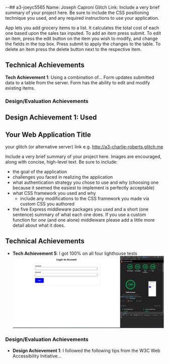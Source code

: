 --## a3-joeyc5565
Name: Joseph Caproni
Glitch Link:
Include a very brief summary of your project here. Be sure to include the CSS positioning technique you used, and any required instructions to use your application.

App lets you add grocery items to a list. It calculates the total cost of each one based upon the sales tax inputed. To add an item press submit. To edit an item, press the edit button on the item you wish to modify, and change the fields in the top box. Press submit to apply the changes to the table. To delete an item press the delete button next to the respective item.


## Technical Achievements
**Tech Achievement 1**: Using a combination of...
Form updates submitted data to a table from the server.
Form has the ability to edit and modify existing items.
### Design/Evaluation Achievements
**Design Achievement 1**: 
Used
---

## Your Web Application Title

your glitch (or alternative server) link e.g. http://a3-charlie-roberts.glitch.me

Include a very brief summary of your project here. Images are encouraged, along with concise, high-level text. Be sure to include:

- the goal of the application
- challenges you faced in realizing the application
- what authentication strategy you chose to use and why (choosing one because it seemed the easiest to implement is perfectly acceptable)
- what CSS framework you used and why
  - include any modifications to the CSS framework you made via custom CSS you authored
- the five Express middleware packages you used and a short (one sentence) summary of what each one does. If you use a custom function for *one* (and one alone) middleware please 
add a little more detail about what it does.

## Technical Achievements
- **Tech Achievement 5**: I got 100% on all four lighthouse tests
![alt text](image.png)

### Design/Evaluation Achievements
- **Design Achievement 1**: I followed the following tips from the W3C Web Accessibility Initiative...

